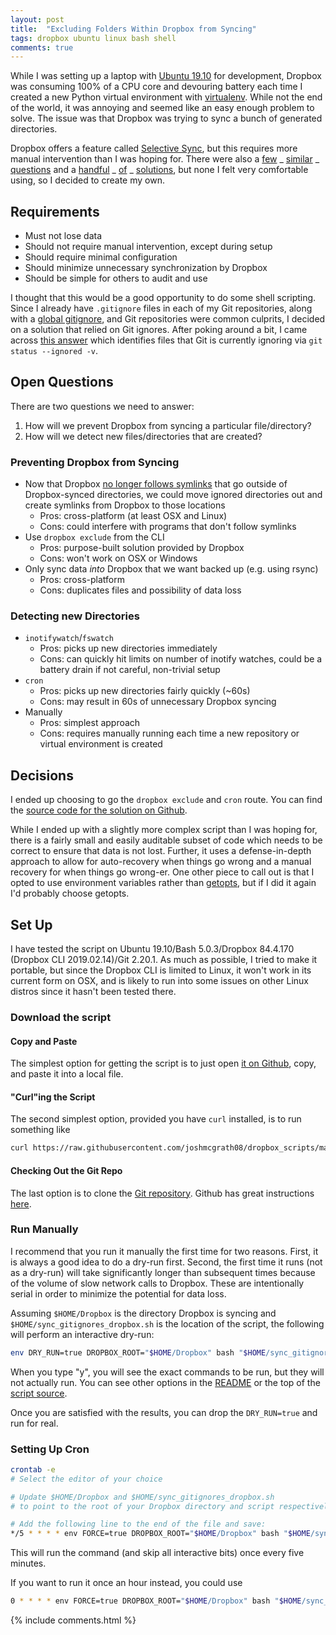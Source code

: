 ```yaml
---
layout: post
title:  "Excluding Folders Within Dropbox from Syncing"
tags: dropbox ubuntu linux bash shell
comments: true
---
```


While I was setting up a laptop with [Ubuntu 19.10](http://releases.ubuntu.com/19.10/) for development, Dropbox was consuming 100% of a CPU core and devouring battery each time I created a new Python virtual environment with [virtualenv](https://packaging.python.org/guides/installing-using-pip-and-virtual-environments/). While not the end of the world, it was annoying and seemed like an easy enough problem to solve. The issue was that Dropbox was trying to sync a bunch of generated directories.

Dropbox offers a feature called [Selective Sync](https://help.dropbox.com/installs-integrations/sync-uploads/selective-sync-overview), but this requires more manual intervention than I was hoping for. There were also a [few](https://superuser.com/questions/853236/how-to-make-dropbox-ignore-specific-folders-in-the-sync) _  [similar](https://www.dropboxforum.com/t5/Dropbox/Ignore-folder-without-selective-sync/idi-p/5926) _  [questions](https://medium.com/@sherwino/how-do-you-ignore-specific-folders-like-node-modules-recursively-on-dropbox-c74ba9f2abce) and a [handful](https://arshaw.com/exclude-node-modules-dropbox-google-drive) _ 
[of](https://gist.github.com/idleberg/6c8a563e248103baaa20) _  [solutions](https://peter.grman.at/ignore-node_modules-in-dropbox/), but none I felt very comfortable using, so I decided to create my own.

## Requirements

- Must not lose data
- Should not require manual intervention, except during setup
- Should require minimal configuration
- Should minimize unnecessary synchronization by Dropbox
- Should be simple for others to audit and use

I thought that this would be a good opportunity to do some shell scripting. Since I already have `.gitignore` files in each of my Git repositories, along with a [global gitignore](https://help.github.com/en/github/using-git/ignoring-files#create-a-global-gitignore), and Git repositories were common culprits, I decided on a solution that relied on Git ignores. After poking around a bit, I came across [this answer](https://stackoverflow.com/a/467053) which identifies files that Git is currently ignoring via `git status --ignored -v`.

## Open Questions

There are two questions we need to answer:
1. How will we prevent Dropbox from syncing a particular file/directory?
2. How will we detect new files/directories that are created?

### Preventing Dropbox from Syncing
- Now that Dropbox [no longer follows symlinks](https://help.dropbox.com/installs-integrations/sync-uploads/symlinks) that go outside of Dropbox-synced directories, we could move ignored directories out and create symlinks from Dropbox to those locations
    + Pros: cross-platform (at least OSX and Linux)
    + Cons: could interfere with programs that don't follow symlinks
- Use `dropbox exclude` from the CLI
    + Pros: purpose-built solution provided by Dropbox
    + Cons: won't work on OSX or Windows
- Only sync data *into* Dropbox that we want backed up (e.g. using rsync)
    + Pros: cross-platform
    + Cons: duplicates files and possibility of data loss

### Detecting new Directories
- `inotifywatch`/`fswatch`
    + Pros: picks up new directories immediately
    + Cons: can quickly hit limits on number of inotify watches, could be a battery drain if not careful, non-trivial setup
- `cron`
    + Pros: picks up new directories fairly quickly (~60s)
    + Cons: may result in 60s of unnecessary Dropbox syncing
- Manually
    + Pros: simplest approach
    + Cons: requires manually running each time a new repository or virtual environment is created
    
## Decisions

I ended up choosing to go the `dropbox exclude` and `cron` route. You can find the [source code for the solution on Github](https://github.com/joshmcgrath08/dropbox_scripts/blob/master/sync_gitignores_dropbox.sh).

While I ended up with a slightly more complex script than I was hoping for, there is a fairly small and easily auditable subset of code which needs to be correct to ensure that data is not lost. Further, it uses a defense-in-depth approach to allow for auto-recovery when things go wrong and a manual recovery for when things go wrong-er. One other piece to call out is that I opted to use environment variables rather than [getopts](https://www.tldp.org/LDP/abs/html/internal.html), but if I did it again I'd probably choose getopts.

## Set Up

I have tested the script on Ubuntu 19.10/Bash 5.0.3/Dropbox 84.4.170 (Dropbox CLI 2019.02.14)/Git 2.20.1. As much as possible, I tried to make it portable, but since the Dropbox CLI is limited to Linux, it won't work in its current form on OSX, and is likely to run into some issues on other Linux distros since it hasn't been tested there.

### Download the script

#### Copy and Paste
The simplest option for getting the script is to just open [it on Github](https://github.com/joshmcgrath08/dropbox_scripts/blob/master/sync_gitignores_dropbox.sh), copy, and paste it into a local file.

#### "Curl"ing the Script
The second simplest option, provided you have `curl` installed, is to run something like

```sh
curl https://raw.githubusercontent.com/joshmcgrath08/dropbox_scripts/master/sync_gitignores_dropbox.sh > "$HOME/sync_gitignores_dropbox.sh"
```

#### Checking Out the Git Repo
The last option is to clone the [Git repository](https://github.com/joshmcgrath08/dropbox_scripts). Github has great instructions [here](https://help.github.com/en/github/creating-cloning-and-archiving-repositories/cloning-a-repository).

### Run Manually
I recommend that you run it manually the first time for two reasons. First, it is always a good idea to do a dry-run first. Second, the first time it runs (not as a dry-run) will take significantly longer than subsequent times because of the volume of slow network calls to Dropbox. These are intentionally serial in order to minimize the potential for data loss.

Assuming `$HOME/Dropbox` is the directory Dropbox is syncing and `$HOME/sync_gitignores_dropbox.sh` is the location of the script, the following will perform an interactive dry-run:

```sh
env DRY_RUN=true DROPBOX_ROOT="$HOME/Dropbox" bash "$HOME/sync_gitignores_dropbox.sh"
```

When you type "y", you will see the exact commands to be run, but they will not actually run. You can see other options in the [README](https://github.com/joshmcgrath08/dropbox_scripts/blob/master/README.md) or the top of the [script source](https://github.com/joshmcgrath08/dropbox_scripts/blob/master/sync_gitignores_dropbox.sh).

Once you are satisfied with the results, you can drop the `DRY_RUN=true` and run for real.

### Setting Up Cron
```sh
crontab -e
# Select the editor of your choice

# Update $HOME/Dropbox and $HOME/sync_gitignores_dropbox.sh
# to point to the root of your Dropbox directory and script respectively

# Add the following line to the end of the file and save:
*/5 * * * * env FORCE=true DROPBOX_ROOT="$HOME/Dropbox" bash "$HOME/sync_gitignores_dropbox.sh"
```

This will run the command (and skip all interactive bits) once every five minutes.

If you want to run it once an hour instead, you could use
```sh
0 * * * * env FORCE=true DROPBOX_ROOT="$HOME/Dropbox" bash "$HOME/sync_gitignores_dropbox.sh"
```

{% include comments.html %}

